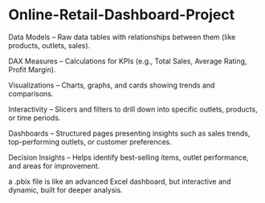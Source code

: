 # Online-Retail-Dashboard-Project
Data Models – Raw data tables with relationships between them (like products, outlets, sales).

DAX Measures – Calculations for KPIs (e.g., Total Sales, Average Rating, Profit Margin).

Visualizations – Charts, graphs, and cards showing trends and comparisons.

Interactivity – Slicers and filters to drill down into specific outlets, products, or time periods.

Dashboards – Structured pages presenting insights such as sales trends, top-performing outlets, or customer preferences.

Decision Insights – Helps identify best-selling items, outlet performance, and areas for improvement.

a .pbix file is like an advanced Excel dashboard, but interactive and dynamic, built for deeper analysis.
